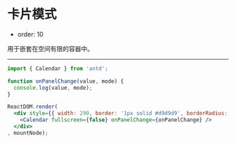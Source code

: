 # 卡片模式

- order: 10

用于嵌套在空间有限的容器中。

---

````jsx
import { Calendar } from 'antd';

function onPanelChange(value, mode) {
  console.log(value, mode);
}

ReactDOM.render(
  <div style={{ width: 290, border: '1px solid #d9d9d9', borderRadius: 4 }}>
    <Calendar fullscreen={false} onPanelChange={onPanelChange} />
  </div>
, mountNode);
````
